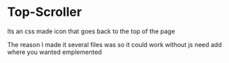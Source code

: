 # Top-Scroller
Its an css made icon that goes back to the top of the page

The reason I made it several files was so it could work without js
need add <a href="#"><i id="ScrollUp"></i></a> where you wanted emplemented

